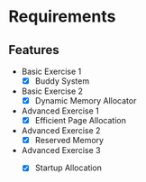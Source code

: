 # Requirements

## Features

- Basic Exercise 1
    - [x] Buddy System  
- Basic Exercise 2 
    - [x] Dynamic Memory Allocator 
- Advanced Exercise 1  
    - [x] Efficient Page Allocation  
- Advanced Exercise 2
    - [x] Reserved Memory  
- Advanced Exercise 3
    - [x] Startup Allocation 


